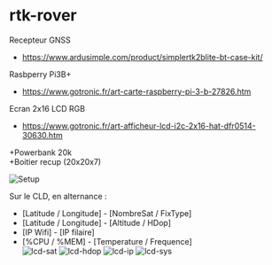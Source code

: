 # rtk-rover

Recepteur GNSS
* https://www.ardusimple.com/product/simplertk2blite-bt-case-kit/

Rasbperry Pi3B+
* https://www.gotronic.fr/art-carte-raspberry-pi-3-b-27826.htm

Ecran 2x16 LCD RGB
* https://www.gotronic.fr/art-afficheur-lcd-i2c-2x16-hat-dfr0514-30630.htm

+Powerbank 20k<br>
+Boitier recup (20x20x7)

![Setup](http://blueb.fr/RTK/docs/photos/Boitier-A.jpg)

Sur le CLD, en alternance :
* [Latitude / Longitude]  -  [NombreSat / FixType]
* [Latitude / Longitude]  -  [Altitude / HDop]
* [IP Wifi]  -  [IP filaire]
* [%CPU / %MEM]  -  [Temperature / Frequence]<br>
![lcd-sat](http://blueb.fr/RTK/docs/photos/lcd-sat.jpg)
![lcd-hdop](http://blueb.fr/RTK/docs/photos/lcd-hdop.jpg)
![lcd-ip](http://blueb.fr/RTK/docs/photos/lcd-ip.jpg)
![lcd-sys](http://blueb.fr/RTK/docs/photos/lcd-sys.jpg)
